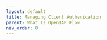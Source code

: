```yaml
---
layout: default
title: Managing Client Authenication
parent: What Is OpenIAP Flow
nav_order: 8
---
```

